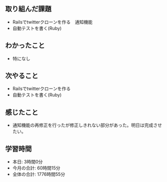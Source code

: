 ## 取り組んだ課題
- Railsでtwitterクローンを作る　通知機能
- 自動テストを書く(Ruby)
## わかったこと
- 特になし
## 次やること
- Railsでtwitterクローンを作る
- 自動テストを書く(Ruby)
## 感じたこと
- 通知機能の再修正を行ったが修正しきれない部分があった。明日は完成させたい。
## 学習時間
- 本日: 3時間0分
- 今月の合計: 60時間15分
- 全体の合計: 1776時間55分
